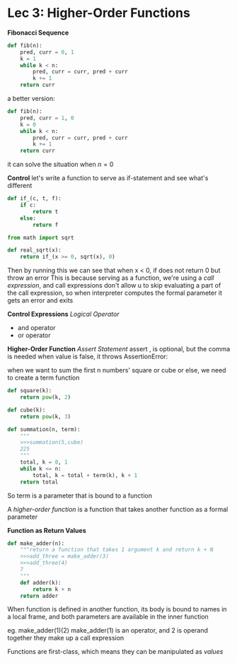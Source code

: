 # Lec 3: Higher-Order Functions
**Fibonacci Sequence**
```python
def fib(n):
    pred, curr = 0, 1
    k = 1
    while k < n:
        pred, curr = curr, pred + curr
        k += 1
    return curr
```
a better version:
```python
def fib(n):
    pred, curr = 1, 0
    k = 0
    while k < n:
        pred, curr = curr, pred + curr
        k += 1
    return curr
```
it can solve the situation when $n = 0$

**Control**
let's write a function to serve as if-statement and see what's different
```python
def if_(c, t, f):
    if c:
        return t
    else:
        return f

from math import sqrt

def real_sqrt(x):
    return if_(x >= 0, sqrt(x), 0)
```
Then by running this we can see that when x < 0, if does not return 0 but throw an error
This is because serving as a function, we're using a *call expression*, and call expressions don't allow u to skip evaluating a part of the call expression, so when interpreter computes the formal parameter it gets an error and exits

**Control Expressions**
*Logical Operator*
* and operator
* or operator

**Higher-Order Function**
*Assert Statement* assert <value>, <message>
<message> is optional, but the comma is needed
when value is false, it throws AssertionError: <message>

when we want to sum the first n numbers' square or cube or else, we need to create a term function
```python
def square(k):
    return pow(k, 2)

def cube(k):
    return pow(k, 3)

def summation(n, term):
    """
    >>>summation(5,cube)
    225
    """
    total, k = 0, 1
    while k <= n:
        total, k = total + term(k), k + 1
    return total
```
So term is a parameter that is bound to a function

A *higher-order function* is a function that takes another function as a formal parameter

**Function as Return Values**
```python
def make_adder(n):
    """return a function that takes 1 argument k and return k + N
    >>>add_three = make_adder(3)
    >>>add_three(4)
    7
    """
    def adder(k):
        return k + n
    return adder
```

When function is defined in another function, its body is bound to names in a local frame, and both parameters are available in the inner function

eg. make_adder(1)(2)
make_adder(1) is an operator, and 2 is operand
together they make up a call expression

Functions are first-class, which means they can be manipulated as *values*